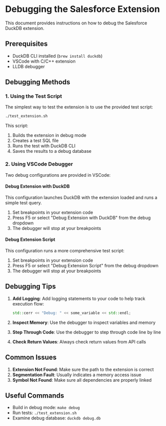 # Debugging the Salesforce Extension

This document provides instructions on how to debug the Salesforce DuckDB extension.

## Prerequisites

- DuckDB CLI installed (`brew install duckdb`)
- VSCode with C/C++ extension
- LLDB debugger

## Debugging Methods

### 1. Using the Test Script

The simplest way to test the extension is to use the provided test script:

```bash
./test_extension.sh
```

This script:
1. Builds the extension in debug mode
2. Creates a test SQL file
3. Runs the test with DuckDB CLI
4. Saves the results to a debug database

### 2. Using VSCode Debugger

Two debug configurations are provided in VSCode:

#### Debug Extension with DuckDB

This configuration launches DuckDB with the extension loaded and runs a simple test query.

1. Set breakpoints in your extension code
2. Press F5 or select "Debug Extension with DuckDB" from the debug dropdown
3. The debugger will stop at your breakpoints

#### Debug Extension Script

This configuration runs a more comprehensive test script:

1. Set breakpoints in your extension code
2. Press F5 or select "Debug Extension Script" from the debug dropdown
3. The debugger will stop at your breakpoints

## Debugging Tips

1. **Add Logging**: Add logging statements to your code to help track execution flow:
   ```cpp
   std::cerr << "Debug: " << some_variable << std::endl;
   ```

2. **Inspect Memory**: Use the debugger to inspect variables and memory

3. **Step Through Code**: Use the debugger to step through code line by line

4. **Check Return Values**: Always check return values from API calls

## Common Issues

1. **Extension Not Found**: Make sure the path to the extension is correct
2. **Segmentation Fault**: Usually indicates a memory access issue
3. **Symbol Not Found**: Make sure all dependencies are properly linked

## Useful Commands

- Build in debug mode: `make debug`
- Run tests: `./test_extension.sh`
- Examine debug database: `duckdb debug.db` 